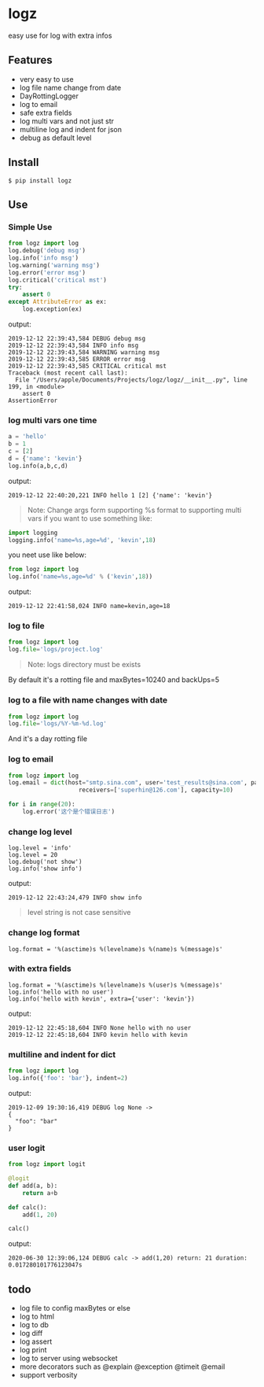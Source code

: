 # logz
easy use for log with extra infos

## Features

- very easy to use
- log file name change from date
- DayRottingLogger
- log to email
- safe extra fields
- log multi vars and not just str
- multiline log and indent for json
- debug as default level

## Install
```
$ pip install logz
```

## Use
### Simple Use

```python
from logz import log
log.debug('debug msg')
log.info('info msg')
log.warning('warning msg')
log.error('error msg')
log.critical('critical mst')
try:
    assert 0
except AttributeError as ex:
    log.exception(ex)
```
output:
```
2019-12-12 22:39:43,584 DEBUG debug msg
2019-12-12 22:39:43,584 INFO info msg
2019-12-12 22:39:43,584 WARNING warning msg
2019-12-12 22:39:43,585 ERROR error msg
2019-12-12 22:39:43,585 CRITICAL critical mst
Traceback (most recent call last):
  File "/Users/apple/Documents/Projects/logz/logz/__init__.py", line 199, in <module>
    assert 0
AssertionError
```

### log multi vars one time
```python
a = 'hello'
b = 1
c = [2]
d = {'name': 'kevin'}
log.info(a,b,c,d)
```
output:
```
2019-12-12 22:40:20,221 INFO hello 1 [2] {'name': 'kevin'}
```

> Note: Change args form supporting %s format to supporting multi vars
if you want to use something like:
```python
import logging
logging.info('name=%s,age=%d', 'kevin',18)
```
you neet use like below:
```python
from logz import log
log.info('name=%s,age=%d' % ('kevin',18))
```
output:
```
2019-12-12 22:41:58,024 INFO name=kevin,age=18
```

### log to file
```python
from logz import log
log.file='logs/project.log'
```
> Note: logs directory must be exists

By default it's a rotting file and maxBytes=10240 and backUps=5

### log to a file with name changes with date
```python
from logz import log
log.file='logs/%Y-%m-%d.log'
```
And it's a day rotting file


### log to email 
```python
from logz import log
log.email = dict(host="smtp.sina.com", user='test_results@sina.com', password='***',
                    receivers=['superhin@126.com'], capacity=10)

for i in range(20):
    log.error('这个是个错误日志')
```

### change log level
```
log.level = 'info'
log.level = 20
log.debug('not show')
log.info('show info')
```
output:
```
2019-12-12 22:43:24,479 INFO show info
```

> level string is not case sensitive

### change log format
```
log.format = '%(asctime)s %(levelname)s %(name)s %(message)s'
```

### with extra fields
```
log.format = '%(asctime)s %(levelname)s %(user)s %(message)s'
log.info('hello with no user')
log.info('hello with kevin', extra={'user': 'kevin'})
```
output:
```
2019-12-12 22:45:18,604 INFO None hello with no user
2019-12-12 22:45:18,604 INFO kevin hello with kevin
```

### multiline and indent for dict
```python
from logz import log
log.info({'foo': 'bar'}, indent=2)
```

output:
```
2019-12-09 19:30:16,419 DEBUG log None ->
{
  "foo": "bar"
}
```

### user logit
```python
from logz import logit

@logit
def add(a, b):
    return a+b

def calc():
    add(1, 20)

calc()
```
output:
```
2020-06-30 12:39:06,124 DEBUG calc -> add(1,20) return: 21 duration: 0.017280101776123047s
```

## todo
- log file to config maxBytes or else
- log to html
- log to db
- log diff
- log assert
- log print
- log to server using websocket
- more decorators such as @explain @exception @timeit @email
- support verbosity

